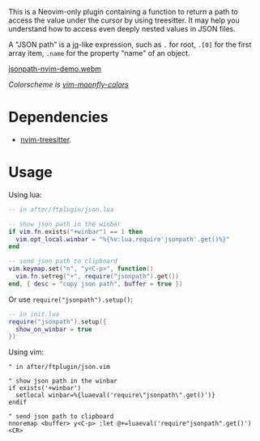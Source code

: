 This is a Neovim-only plugin containing a function to return a path to access
the value under the cursor by using treesitter. It may help you understand how
to access even deeply nested values in JSON files.

A "JSON path" is a [jq](https://github.com/stedolan/jq)-like expression, such
as `.` for root, `.[0]` for the first array item, `.name` for the property
"name" of an object.

[jsonpath-nvim-demo.webm](https://user-images.githubusercontent.com/39670535/194754315-57601183-fd1e-4633-982b-66c0c77fea29.webm)

*Colorscheme is [vim-moonfly-colors](https://github.com/bluz71/vim-moonfly-colors)*

# Dependencies

- [nvim-treesitter](https://github.com/nvim-treesitter/nvim-treesitter/).

# Usage

Using lua:
```lua
-- in after/ftplugin/json.lua

-- show json path in the winbar
if vim.fn.exists("+winbar") == 1 then
  vim.opt_local.winbar = "%{%v:lua.require'jsonpath'.get()%}"
end

-- send json path to clipboard
vim.keymap.set("n", "y<C-p>", function()
  vim.fn.setreg("+", require("jsonpath").get())
end, { desc = "copy json path", buffer = true })
```

Or use `require("jsonpath").setup()`:

```lua
-- in init.lua
require("jsonpath").setup({
  show_on_winbar = true
})
```

Using vim:
```vim
" in after/ftplugin/json.vim

" show json path in the winbar
if exists('+winbar')
  setlocal winbar=%{luaeval('require\"jsonpath\".get()')}
endif

" send json path to clipboard
nnoremap <buffer> y<C-p> :let @+=luaeval('require"jsonpath".get()')<CR>
```
